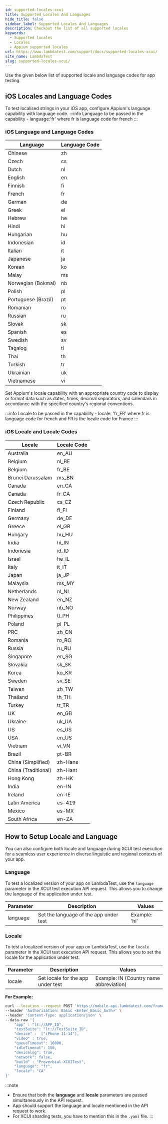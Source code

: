 ```yaml
---
id: supported-locales-xcui
title: Supported Locales And Languages
hide_title: false
sidebar_label: Supported Locales And Languages
description: Checkout the list of all supported locales
keywords:
  - Supported locales
  - Locales
  - Appium supported locales
url: https://www.lambdatest.com/support/docs/supported-locales-xcui/
site_name: LambdaTest
slug: supported-locales-xcui/
---
```


<script type="application/ld+json"
      dangerouslySetInnerHTML={{ __html: JSON.stringify({
       "@context": "https://schema.org",
        "@type": "BreadcrumbList",
        "itemListElement": [{
          "@type": "ListItem",
          "position": 1,
          "name": "Home",
          "item": "https://www.lambdatest.com"
        },{
          "@type": "ListItem",
          "position": 2,
          "name": "Support",
          "item": "https://www.lambdatest.com/support/docs/"
        },{
          "@type": "ListItem",
          "position": 3,
          "name": "List of Supported Locales",
          "item": "https://www.lambdatest.com/support/docs/supported-locales-xcui/"
        }]
      })
    }}
></script>
Use the given below list of supported locale and language codes for app testing.

##  iOS Locales and Language Codes

To test localised strings in your iOS app, configure Appium's language capability with language code. 
:::info
Language to be passed in the capability - language:'fr' where fr is language code for french
:::

### iOS Language and Language Codes

| Language               | Language Code  |              
| -----------------------| ---------------------------| 
| Chinese                | zh                         |
| Czech                  | cs                         |
| Dutch                  | nl                         |
| English                | en                         |
| Finnish                | fi                         |
| French                 | fr                         |
| German                 | de                         |
| Greek                  | el                         |
| Hebrew                 | he                         |
| Hindi                  | hi                         |
| Hungarian              | hu                         |
| Indonesian             | id                         |
| Italian                | it                         |
| Japanese               | ja                         |
| Korean                 | ko                         |
| Malay                  | ms                         |
| Norwegian (Bokmal)     | nb                         |
| Polish                 | pl                         |
| Portuguese (Brazil)    | pt                         |
| Romanian               | ro                         |
| Russian                | ru                         |
| Slovak                 | sk                         |
| Spanish                | es                         |
| Swedish                | sv                         |
| Tagalog                | tl                         |
| Thai                   | th                         |
| Turkish                | tr                         |
| Ukrainian              | uk                         |
| Vietnamese             | vi                         |

Set Appium's locale capability with an appropriate country code to display or format data such as dates, times, decimal separators, and calendars in accordance with the specified country's regional conventions.

:::info
Locale to be passed in the capability - locale: 'fr_FR' where fr is language code for french and FR is the locale code for France
:::

### iOS Locale and Locale Codes

| Locale                 | Locale Code                |
| -----------------------| ---------------------------|
| Australia              | en_AU                      |
| Belgium                | nl_BE                      |
| Belgium                | fr_BE                      |
| Brunei Darussalam      | ms_BN                      |
| Canada                 | en_CA                      |
| Canada                 | fr_CA                      |
| Czech Republic         | cs_CZ                      |
| Finland                | fi_FI                      |
| Germany                | de_DE                      |
| Greece                 | el_GR                      |
| Hungary                | hu_HU                      |
| India                  | hi_IN                      |
| Indonesia              | id_ID                      |
| Israel                 | he_IL                      |
| Italy                  | it_IT                      |
| Japan                  | ja_JP                      |
| Malaysia               | ms_MY                      |
| Netherlands            | nl_NL                      |
| New Zealand            | en_NZ                      |
| Norway                 | nb_NO                      |
| Philippines            | tl_PH                      |
| Poland                 | pl_PL                      |
| PRC                    | zh_CN                      |
| Romania                | ro_RO                      |
| Russia                 | ru_RU                      |
| Singapore              | en_SG                      |
| Slovakia               | sk_SK                      |
| Korea                  | ko_KR                      |
| Sweden                 | sv_SE                      |
| Taiwan                 | zh_TW                      |
| Thailand               | th_TH                      |
| Turkey                 | tr_TR                      |
| UK                     | en_GB                      |
| Ukraine                | uk_UA                      |
| US                     | es_US                      |
| USA                    | en_US                      |
| Vietnam                | vi_VN                      |
| Brazil                 | pt-BR                      |
| China (Simplified)     | zh-Hans                    |
| China (Traditional)    | zh-Hant                    |
| Hong Kong              | zh-HK                      |
| India                  | en-IN                      |
| Ireland                | en-IE                      |
| Latin America          | es-419                     |
| Mexico                 | es-MX                      |
| South Africa           | en-ZA                      |


## How to Setup Locale and Language

You can also configure both locale and language during XCUI test execution for a seamless user experience in diverse linguistic and regional contexts of your app.

### Language

To test a localized version of your app on LambdaTest, use the `language` parameter in the XCUI test execution API request. This allows you to change the language of the application under test.

| Parameter | Description                            | Values     |
|-----------|----------------------------------------|------------|
| language  | Set the language of the app under test | Example: ‘hi’ |

### Locale

To test a localized version of your app on LambdaTest, use the `locale` parameter in the XCUI test execution API request. This allows you to set the locale for the application under test.

| Parameter | Description                       | Values     |
|-----------|-----------------------------------|------------|
| locale    | Set locale for the app under test | Example: IN (Country name abbreviation) |

**For Example:** 

```bash
curl --location --request POST 'https://mobile-api.lambdatest.com/framework/v1/xcui/build' \
--header 'Authorization: Basic <Enter_Basic_Auth>' \
--header 'Content-Type: application/json' \
--data-raw '{
    "app" : "lt://APP_ID",
    "testSuite": "lt://TestSuite_ID",
    "device" :  ["iPhone 11-14"],
    "video" : true,
    "queueTimeout": 10800,
    "idleTimeout": 150,
    "devicelog": true,
    "network": false,
    "build" : "Proverbial-XCUITest",
    "language": "fr",
    "locale": "CA"
}'
```

:::note
- Ensure that both the **language** and **locale** parameters are passed simultaneously in the API request.
- App should support the language and locale mentioned in the API request to work.
- For XCUI sharding tests, you have to mention this in the `.yaml` file.
:::